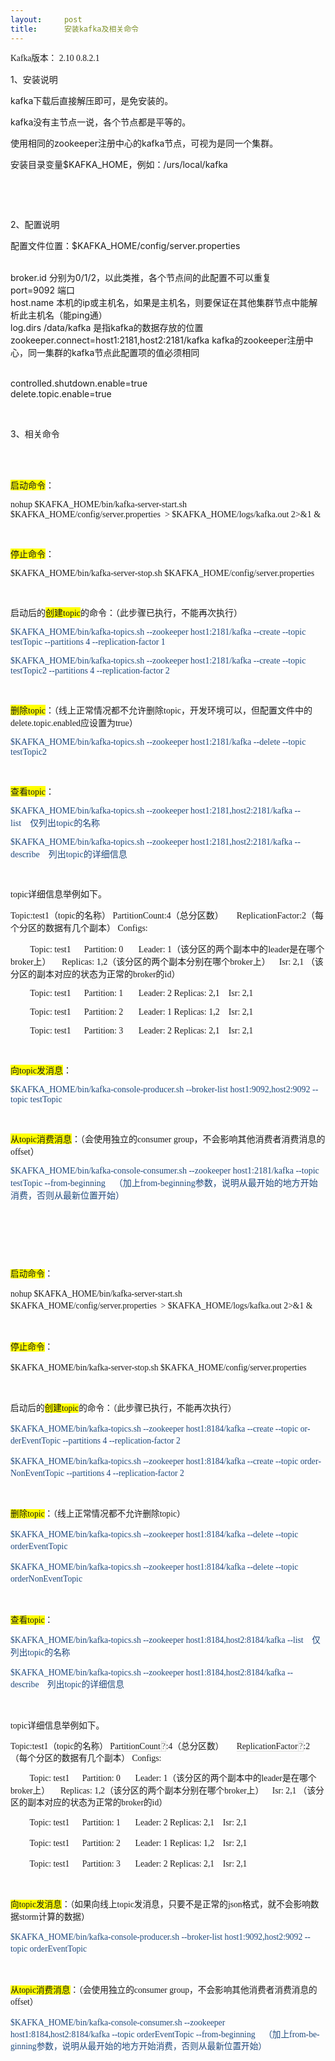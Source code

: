 ```yaml
---
layout:     post
title:      安装kafka及相关命令
---
```

<div id="article_content" class="article_content clearfix csdn-tracking-statistics" data-pid="blog" data-mod="popu_307" data-dsm="post">
								            <link rel="stylesheet" href="https://csdnimg.cn/release/phoenix/template/css/ck_htmledit_views-f76675cdea.css">
						<div class="htmledit_views" id="content_views">
                
<p><span style="font-family:Calibri;font-size:13.65px;line-height:19.11px;">Kafka</span><span style="font-size:13.65px;line-height:19.11px;font-family:'宋体';">版本：</span><span style="font-family:Calibri;font-size:13.65px;line-height:19.11px;"> 2.10 0.8.2.1</span><br></p>
<p>1、安装说明</p>
<p>kafka下载后直接解压即可，是免安装的。</p>
<p>kafka没有主节点一说，各个节点都是平等的。</p>
<p>使用相同的zookeeper注册中心的kafka节点，可视为是同一个集群。</p>
<p>安装目录变量$KAFKA_HOME，例如：/urs/local/kafka<br></p>
<p><br></p>
<p><br></p>
<p>2、配置说明</p>
<p>配置文件位置：$KAFKA_HOME/config/server.properties</p>
<p><br>
broker.id <span></span>分别为0/1/2，以此类推，各个节点间的此配置不可以重复<br>
port=9092<span> </span>端口<br>
host.name<span> </span>本机的ip或主机名，如果是主机名，则要保证在其他集群节点中能解析此主机名（能ping通）<br>
log.dirs /data/kafka<span> </span>是指kafka的数据存放的位置<br>
zookeeper.connect=host1:2181,host2:2181/kafka<span> </span>
kafka的zookeeper注册中心，同一集群的kafka节点此配置项的值必须相同</p>
<p><br>
controlled.shutdown.enable=true<br>
delete.topic.enable=true<br></p>
<p><br></p>
<p>3、相关命令</p>
<p><br><br></p>
<p><span style="background:#FFFF00;">启动命令</span>：</p>
<p><span style="font-family:Calibri;">nohup $KAFKA_HOME/bin/kafka-server-start.sh $KAFKA_HOME/config/server.properties  &gt; $KAFKA_HOME/logs/kafka.out 2&gt;&amp;1 &amp;</span></p>
<p><span style="font-family:Calibri;"> </span></p>
<p><span style="background:#FFFF00;">停止命令</span>：</p>
<p><span style="font-family:Calibri;">$KAFKA_HOME/bin/kafka-server-stop.sh $KAFKA_HOME/config/server.properties</span></p>
<p><span style="font-family:Calibri;"> </span></p>
<p>启动后的<span style="background:#FFFF00;">创建</span><span style="background:#FFFF00;"><span style="font-family:Calibri;">topic</span></span>的命令：（此步骤已执行，不能再次执行）</p>
<p><span style="font-family:Calibri;"><span style="color:rgb(31,73,125);">$KAFKA_HOME/bin/kafka-topics.sh --zookeeper host1:2181/kafka --create --topic testTopic --partitions 4 --replication-factor 1</span></span></p>
<p><span style="font-family:Calibri;"><span style="color:rgb(31,73,125);">$KAFKA_HOME/bin/kafka-topics.sh --zookeeper host1:2181/kafka --create --topic testTopic2 --partitions 4 --replication-factor 2</span></span></p>
<p><span style="font-family:Calibri;"> </span></p>
<p><span style="background:#FFFF00;">删除</span><span style="background:#FFFF00;"><span style="font-family:Calibri;">topic</span></span>：（线上正常情况都不允许删除<span style="font-family:Calibri;">topic，开发环境可以，但配置文件中的delete.topic.enabled应设置为true</span>）</p>
<p><span style="color:rgb(31,73,125);"><span style="font-family:Calibri;">$KAFKA_HOME/bin/kafka-topics.sh --zookeeper host1:2181/kafka --delete --topic testTopic2</span></span></p>
<p><span style="font-family:Calibri;"> </span></p>
<p><span style="background:#FFFF00;">查看</span><span style="background:#FFFF00;"><span style="font-family:Calibri;">topic</span></span>：</p>
<p><span style="color:rgb(31,73,125);"><span style="font-family:Calibri;">$KAFKA_HOME/bin/kafka-topics.sh --zookeeper host1:2181,host2:2181/kafka --list    </span></span><span style="color:rgb(31,73,125);">仅列出</span><span style="color:rgb(31,73,125);"><span style="font-family:Calibri;">topic</span></span><span style="color:rgb(31,73,125);">的名称</span></p>
<p><span style="color:rgb(31,73,125);"><span style="font-family:Calibri;">$KAFKA_HOME/bin/kafka-topics.sh --zookeeper host1:2181,host2:2181/kafka --describe    </span></span><span style="color:rgb(31,73,125);">列出</span><span style="color:rgb(31,73,125);"><span style="font-family:Calibri;">topic</span></span><span style="color:rgb(31,73,125);">的详细信息</span></p>
<p><span style="font-family:Calibri;"> </span></p>
<p><span style="font-family:Calibri;">topic</span>详细信息举例如下。</p>
<p><span style="font-family:Calibri;">Topic:test1</span>（<span style="font-family:Calibri;">topic</span>的名称）<span style="font-family:Calibri;"> PartitionCount:4</span>（总分区数）<span style="font-family:Calibri;">      ReplicationFactor:2</span>（每个分区的数据有几个副本）<span style="font-family:Calibri;"> Configs:</span></p>
<p><span style="font-family:Calibri;">         Topic: test1      Partition: 0       Leader: 1</span>（该分区的两个副本中的<span style="font-family:Calibri;">leader</span>是在哪个<span style="font-family:Calibri;">broker</span>上）<span style="font-family:Calibri;">     Replicas:
 1,2</span>（该分区的两个副本分别在哪个<span style="font-family:Calibri;">broker</span>上）<span style="font-family:Calibri;">    Isr: 2,1 </span>（该分区的副本对应的状态为正常的<span style="font-family:Calibri;">broker</span>的<span style="font-family:Calibri;">id</span>）</p>
<p><span style="font-family:Calibri;">         Topic: test1      Partition: 1       Leader: 2 Replicas: 2,1    Isr: 2,1</span></p>
<p><span style="font-family:Calibri;">         Topic: test1      Partition: 2       Leader: 1 Replicas: 1,2    Isr: 2,1</span></p>
<p><span style="font-family:Calibri;">         Topic: test1      Partition: 3       Leader: 2 Replicas: 2,1    Isr: 2,1</span></p>
<p><span style="font-family:Calibri;"> </span></p>
<p><span style="background:#FFFF00;">向</span><span style="background:#FFFF00;"><span style="font-family:Calibri;">topic</span></span><span style="background:#FFFF00;">发消息</span>：</p>
<p><span style="color:rgb(31,73,125);"><span style="font-family:Calibri;">$KAFKA_HOME/bin/kafka-console-producer.sh --broker-list host1:9092,host2:9092 --topic testTopic</span></span></p>
<p><span style="color:rgb(31,73,125);"><span style="font-family:Calibri;"> </span></span></p>
<p><span style="background:#FFFF00;">从</span><span style="background:#FFFF00;"><span style="font-family:Calibri;">topic</span></span><span style="background:#FFFF00;">消费消息</span>：（会使用独立的<span style="font-family:Calibri;">consumer group</span>，不会影响其他消费者消费消息的<span style="font-family:Calibri;">offset</span>）</p>
<p><span style="color:rgb(31,73,125);"><span style="font-family:Calibri;">$KAFKA_HOME/bin/kafka-console-consumer.sh --zookeeper host1:2181/kafka --topic testTopic --from-beginning    </span></span><span style="color:rgb(31,73,125);">（加上</span><span style="color:rgb(31,73,125);"><span style="font-family:Calibri;">from-beginning</span></span><span style="color:rgb(31,73,125);">参数，说明从最开始的地方开始消费，否则从最新位置开始）</span></p>
<br><p><br></p>
<p><br></p>
<div>
<p class="MsoNormal" style="font-family:arial, 'Lucida Grande', verdana, sans-serif;font-size:13.65px;line-height:19.11px;">
<span style="font-family:'宋体';background:#FFFF00;">启动命令</span><span style="font-family:'宋体';">：</span><span lang="en-us" xml:lang="en-us"></span></p>
<p class="MsoNormal" style="font-family:arial, 'Lucida Grande', verdana, sans-serif;font-size:13.65px;line-height:19.11px;">
<span lang="en-us" xml:lang="en-us"><span style="font-family:Calibri;">nohup $KAFKA_HOME/bin/kafka-server-start.sh $KAFKA_HOME/config/server.properties  &gt; $KAFKA_HOME/logs/kafka.out 2&gt;&amp;1 &amp;</span></span></p>
<p class="MsoNormal" style="font-family:arial, 'Lucida Grande', verdana, sans-serif;font-size:13.65px;line-height:19.11px;">
<span lang="en-us" xml:lang="en-us"><span style="font-family:Calibri;"> </span></span></p>
<p class="MsoNormal" style="font-family:arial, 'Lucida Grande', verdana, sans-serif;font-size:13.65px;line-height:19.11px;">
<span style="font-family:'宋体';background:#FFFF00;">停止命令</span><span style="font-family:'宋体';">：</span><span lang="en-us" xml:lang="en-us"></span></p>
<p class="MsoNormal" style="font-family:arial, 'Lucida Grande', verdana, sans-serif;font-size:13.65px;line-height:19.11px;">
<span lang="en-us" xml:lang="en-us"><span style="font-family:Calibri;">$KAFKA_HOME/bin/kafka-server-stop.sh $KAFKA_HOME/config/server.properties</span></span></p>
<p class="MsoNormal" style="font-family:arial, 'Lucida Grande', verdana, sans-serif;font-size:13.65px;line-height:19.11px;">
<span lang="en-us" xml:lang="en-us"><span style="font-family:Calibri;"> </span></span></p>
<p class="MsoNormal" style="font-family:arial, 'Lucida Grande', verdana, sans-serif;font-size:13.65px;line-height:19.11px;">
<span style="font-family:'宋体';">启动后的<span style="background:#FFFF00;">创建</span></span><span lang="en-us" style="background:#FFFF00;" xml:lang="en-us"><span style="font-family:Calibri;">topic</span></span><span style="font-family:'宋体';">的命令：（此步骤已执行，不能再次执行）</span><span lang="en-us" xml:lang="en-us"></span></p>
<p class="MsoNormal" style="font-family:arial, 'Lucida Grande', verdana, sans-serif;font-size:13.65px;line-height:19.11px;">
<span style="font-family:Calibri;"><span lang="en-us" style="color:rgb(31,73,125);" xml:lang="en-us">$KAFKA_HOME/bin/kafka-topics.sh --zookeeper host1:8184/kafka --create --topic orderEventTopic --partitions 4 --replication-factor 2</span><span lang="en-us" xml:lang="en-us"></span></span></p>
<p class="MsoNormal" style="font-family:arial, 'Lucida Grande', verdana, sans-serif;font-size:13.65px;line-height:19.11px;">
<span style="font-family:Calibri;"><span lang="en-us" style="color:rgb(31,73,125);" xml:lang="en-us">$KAFKA_HOME/bin/kafka-topics.sh --zookeeper
<span style="color:rgb(31,73,125);font-family:Calibri;font-size:13.65px;line-height:19.11px;">
host1</span>:8184/kafka --create --topic orderNonEventTopic --partitions 4 --replication-factor 2</span><span lang="en-us" xml:lang="en-us"></span></span></p>
<p class="MsoNormal" style="font-family:arial, 'Lucida Grande', verdana, sans-serif;font-size:13.65px;line-height:19.11px;">
<span lang="en-us" xml:lang="en-us"><span style="font-family:Calibri;"> </span></span></p>
<p class="MsoNormal" style="font-family:arial, 'Lucida Grande', verdana, sans-serif;font-size:13.65px;line-height:19.11px;">
<span style="font-family:'宋体';background:#FFFF00;">删除</span><span lang="en-us" style="background:#FFFF00;" xml:lang="en-us"><span style="font-family:Calibri;">topic</span></span><span style="font-family:'宋体';">：（线上正常情况都不允许删除</span><span lang="en-us" xml:lang="en-us"><span style="font-family:Calibri;">topic</span></span><span style="font-family:'宋体';">）</span><span lang="en-us" xml:lang="en-us"></span></p>
<p class="MsoNormal" style="font-family:arial, 'Lucida Grande', verdana, sans-serif;font-size:13.65px;line-height:19.11px;">
<span lang="en-us" style="color:rgb(31,73,125);" xml:lang="en-us"><span style="font-family:Calibri;">$KAFKA_HOME/bin/kafka-topics.sh --zookeeper
<span style="color:rgb(31,73,125);font-family:Calibri;font-size:13.65px;line-height:19.11px;">
host1</span>:8184/kafka --delete --topic orderEventTopic</span></span></p>
<p class="MsoNormal" style="font-family:arial, 'Lucida Grande', verdana, sans-serif;font-size:13.65px;line-height:19.11px;">
<span lang="en-us" style="color:rgb(31,73,125);" xml:lang="en-us"><span style="font-family:Calibri;">$KAFKA_HOME/bin/kafka-topics.sh --zookeeper
<span style="color:rgb(31,73,125);font-family:Calibri;font-size:13.65px;line-height:19.11px;">
host1</span>:8184/kafka --delete --topic orderNonEventTopic</span></span></p>
<p class="MsoNormal" style="font-family:arial, 'Lucida Grande', verdana, sans-serif;font-size:13.65px;line-height:19.11px;">
<span lang="en-us" xml:lang="en-us"><span style="font-family:Calibri;"> </span></span></p>
<p class="MsoNormal" style="font-family:arial, 'Lucida Grande', verdana, sans-serif;font-size:13.65px;line-height:19.11px;">
<span style="font-family:'宋体';background:#FFFF00;">查看</span><span lang="en-us" style="background:#FFFF00;" xml:lang="en-us"><span style="font-family:Calibri;">topic</span></span><span style="font-family:'宋体';">：</span><span lang="en-us" xml:lang="en-us"></span></p>
<p class="MsoNormal" style="font-family:arial, 'Lucida Grande', verdana, sans-serif;font-size:13.65px;line-height:19.11px;">
<span lang="en-us" style="color:rgb(31,73,125);" xml:lang="en-us"><span style="font-family:Calibri;">$KAFKA_HOME/bin/kafka-topics.sh --zookeeper
<span style="color:rgb(31,73,125);font-family:Calibri;font-size:13.65px;line-height:19.11px;">
host1</span>:8184,<span style="color:rgb(31,73,125);font-family:Calibri;font-size:13.65px;line-height:19.11px;">host2</span>:8184/kafka --list    </span></span><span style="font-family:'宋体';color:rgb(31,73,125);">仅列出</span><span lang="en-us" style="color:rgb(31,73,125);" xml:lang="en-us"><span style="font-family:Calibri;">topic</span></span><span style="font-family:'宋体';color:rgb(31,73,125);">的名称</span><span lang="en-us" xml:lang="en-us"></span></p>
<p class="MsoNormal" style="font-family:arial, 'Lucida Grande', verdana, sans-serif;font-size:13.65px;line-height:19.11px;">
<span lang="en-us" style="color:rgb(31,73,125);" xml:lang="en-us"><span style="font-family:Calibri;">$KAFKA_HOME/bin/kafka-topics.sh --zookeeper
<span style="color:rgb(31,73,125);font-family:Calibri;font-size:13.65px;line-height:19.11px;">
host1</span><span style="color:rgb(31,73,125);font-family:Calibri;font-size:13.65px;line-height:19.11px;">:8184,</span><span style="color:rgb(31,73,125);font-family:Calibri;font-size:13.65px;line-height:19.11px;">host2</span><span style="color:rgb(31,73,125);font-family:Calibri;font-size:13.65px;line-height:19.11px;">:8184</span>/kafka
 --describe    </span></span><span style="font-family:'宋体';color:rgb(31,73,125);">列出</span><span lang="en-us" style="color:rgb(31,73,125);" xml:lang="en-us"><span style="font-family:Calibri;">topic</span></span><span style="font-family:'宋体';color:rgb(31,73,125);">的详细信息</span><span lang="en-us" xml:lang="en-us"></span></p>
<p class="MsoNormal" style="font-family:arial, 'Lucida Grande', verdana, sans-serif;font-size:13.65px;line-height:19.11px;">
<span lang="en-us" xml:lang="en-us"><span style="font-family:Calibri;"> </span></span></p>
<p class="MsoNormal" style="font-family:arial, 'Lucida Grande', verdana, sans-serif;font-size:13.65px;line-height:19.11px;">
<span lang="en-us" xml:lang="en-us"><span style="font-family:Calibri;">topic</span></span><span style="font-family:'宋体';">详细信息举例如下。</span><span lang="en-us" xml:lang="en-us"></span></p>
<p class="MsoNormal" style="font-family:arial, 'Lucida Grande', verdana, sans-serif;font-size:13.65px;line-height:19.11px;">
<span lang="en-us" xml:lang="en-us"><span style="font-family:Calibri;">Topic:test1</span></span><span style="font-family:'宋体';">（</span><span lang="en-us" xml:lang="en-us"><span style="font-family:Calibri;">topic</span></span><span style="font-family:'宋体';">的名称）</span><span lang="en-us" xml:lang="en-us"><span style="font-family:Calibri;"> <span class="twikiNewLink" style="border-width:0px 0px 1px;border-style:solid;border-color:rgb(221,221,221);">PartitionCount<a href="http://twiki.dangdang.com/twiki/bin/edit.pl/Tech/PartitionCount?topicparent=Tech.Kafka%E7%BA%BF%E4%B8%8A%E9%83%A8%E7%BD%B2%E8%AF%B4%E6%98%8E" rel="nofollow" title="Create this topic" style="text-decoration:none;color:rgb(102,102,102);margin-left:1px;background-color:transparent;"><span style="text-align:center;vertical-align:baseline;font-size:13.65px;border:1px solid rgb(221,221,221);">?</span></a></span>:4</span></span><span style="font-family:'宋体';">（总分区数）</span><span lang="en-us" xml:lang="en-us"><span style="font-family:Calibri;">      <span class="twikiNewLink" style="border-width:0px 0px 1px;border-style:solid;border-color:rgb(221,221,221);">ReplicationFactor<a href="http://twiki.dangdang.com/twiki/bin/edit.pl/Tech/ReplicationFactor?topicparent=Tech.Kafka%E7%BA%BF%E4%B8%8A%E9%83%A8%E7%BD%B2%E8%AF%B4%E6%98%8E" rel="nofollow" title="Create this topic" style="text-decoration:none;color:rgb(102,102,102);margin-left:1px;background-color:transparent;"><span style="text-align:center;vertical-align:baseline;font-size:13.65px;border:1px solid rgb(221,221,221);">?</span></a></span>:2</span></span><span style="font-family:'宋体';">（每个分区的数据有几个副本）</span><span lang="en-us" xml:lang="en-us"><span style="font-family:Calibri;"> Configs:</span></span></p>
<p class="MsoNormal" style="font-family:arial, 'Lucida Grande', verdana, sans-serif;font-size:13.65px;line-height:19.11px;">
<span lang="en-us" xml:lang="en-us"><span style="font-family:Calibri;">         Topic: test1      Partition: 0       Leader: 1</span></span><span style="font-family:'宋体';">（该分区的两个副本中的</span><span lang="en-us" xml:lang="en-us"><span style="font-family:Calibri;">leader</span></span><span style="font-family:'宋体';">是在哪个</span><span lang="en-us" xml:lang="en-us"><span style="font-family:Calibri;">broker</span></span><span style="font-family:'宋体';">上）</span><span lang="en-us" xml:lang="en-us"><span style="font-family:Calibri;">    
 Replicas: 1,2</span></span><span style="font-family:'宋体';">（该分区的两个副本分别在哪个</span><span lang="en-us" xml:lang="en-us"><span style="font-family:Calibri;">broker</span></span><span style="font-family:'宋体';">上）</span><span lang="en-us" xml:lang="en-us"><span style="font-family:Calibri;">    Isr: 2,1 </span></span><span style="font-family:'宋体';">（该分区的副本对应的状态为正常的</span><span lang="en-us" xml:lang="en-us"><span style="font-family:Calibri;">broker</span></span><span style="font-family:'宋体';">的</span><span lang="en-us" xml:lang="en-us"><span style="font-family:Calibri;">id</span></span><span style="font-family:'宋体';">）</span><span lang="en-us" xml:lang="en-us"></span></p>
<p class="MsoNormal" style="font-family:arial, 'Lucida Grande', verdana, sans-serif;font-size:13.65px;line-height:19.11px;">
<span lang="en-us" xml:lang="en-us"><span style="font-family:Calibri;">         Topic: test1      Partition: 1       Leader: 2 Replicas: 2,1    Isr: 2,1</span></span></p>
<p class="MsoNormal" style="font-family:arial, 'Lucida Grande', verdana, sans-serif;font-size:13.65px;line-height:19.11px;">
<span lang="en-us" xml:lang="en-us"><span style="font-family:Calibri;">         Topic: test1      Partition: 2       Leader: 1 Replicas: 1,2    Isr: 2,1</span></span></p>
<p class="MsoNormal" style="font-family:arial, 'Lucida Grande', verdana, sans-serif;font-size:13.65px;line-height:19.11px;">
<span lang="en-us" xml:lang="en-us"><span style="font-family:Calibri;">         Topic: test1      Partition: 3       Leader: 2 Replicas: 2,1    Isr: 2,1</span></span></p>
<p class="MsoNormal" style="font-family:arial, 'Lucida Grande', verdana, sans-serif;font-size:13.65px;line-height:19.11px;">
<span lang="en-us" xml:lang="en-us"><span style="font-family:Calibri;"> </span></span></p>
<p class="MsoNormal" style="font-family:arial, 'Lucida Grande', verdana, sans-serif;font-size:13.65px;line-height:19.11px;">
<span style="font-family:'宋体';background:#FFFF00;">向</span><span lang="en-us" style="background:#FFFF00;" xml:lang="en-us"><span style="font-family:Calibri;">topic</span></span><span style="font-family:'宋体';background:#FFFF00;">发消息</span><span style="font-family:'宋体';">：（如果向线上</span><span lang="en-us" xml:lang="en-us"><span style="font-family:Calibri;">topic</span></span><span style="font-family:'宋体';">发消息，只要不是正常的</span><span lang="en-us" xml:lang="en-us"><span style="font-family:Calibri;">json</span></span><span style="font-family:'宋体';">格式，就不会影响数据</span><span lang="en-us" xml:lang="en-us"><span style="font-family:Calibri;">storm</span></span><span style="font-family:'宋体';">计算的数据）</span><span lang="en-us" xml:lang="en-us"></span></p>
<p class="MsoNormal" style="font-family:arial, 'Lucida Grande', verdana, sans-serif;font-size:13.65px;line-height:19.11px;">
<span lang="en-us" style="color:rgb(31,73,125);" xml:lang="en-us"><span style="font-family:Calibri;">$KAFKA_HOME/bin/kafka-console-producer.sh --broker-list host1:9092,host2:9092 --topic orderEventTopic</span></span></p>
<p class="MsoNormal" style="font-family:arial, 'Lucida Grande', verdana, sans-serif;font-size:13.65px;line-height:19.11px;">
<span lang="en-us" style="color:rgb(31,73,125);" xml:lang="en-us"><span style="font-family:Calibri;"> </span></span></p>
<p class="MsoNormal" style="font-family:arial, 'Lucida Grande', verdana, sans-serif;font-size:13.65px;line-height:19.11px;">
<span style="font-family:'宋体';background:#FFFF00;">从</span><span lang="en-us" style="background:#FFFF00;" xml:lang="en-us"><span style="font-family:Calibri;">topic</span></span><span style="font-family:'宋体';background:#FFFF00;">消费消息</span><span style="font-family:'宋体';">：（会使用独立的</span><span lang="en-us" xml:lang="en-us"><span style="font-family:Calibri;">consumer
 group</span></span><span style="font-family:'宋体';">，不会影响其他消费者消费消息的</span><span lang="en-us" xml:lang="en-us"><span style="font-family:Calibri;">offset</span></span><span style="font-family:'宋体';">）</span><span lang="en-us" xml:lang="en-us"></span></p>
<p class="MsoNormal" style="font-family:arial, 'Lucida Grande', verdana, sans-serif;font-size:13.65px;line-height:19.11px;">
<span lang="en-us" style="color:rgb(31,73,125);" xml:lang="en-us"><span style="font-family:Calibri;">$KAFKA_HOME/bin/kafka-console-consumer.sh --zookeeper
<span style="color:rgb(31,73,125);font-family:Calibri;font-size:13.65px;line-height:19.11px;">
host1</span><span style="color:rgb(31,73,125);font-family:Calibri;font-size:13.65px;line-height:19.11px;">:8184,</span><span style="color:rgb(31,73,125);font-family:Calibri;font-size:13.65px;line-height:19.11px;">host2</span><span style="color:rgb(31,73,125);font-family:Calibri;font-size:13.65px;line-height:19.11px;">:8184</span>/kafka
 --topic orderEventTopic --from-beginning    </span></span><span style="font-family:'宋体';color:rgb(31,73,125);">（加上</span><span lang="en-us" style="color:rgb(31,73,125);" xml:lang="en-us"><span style="font-family:Calibri;">from-beginning</span></span><span style="font-family:'宋体';color:rgb(31,73,125);">参数，说明从最开始的地方开始消费，否则从最新位置开始）</span></p>
</div>
            </div>
                </div>